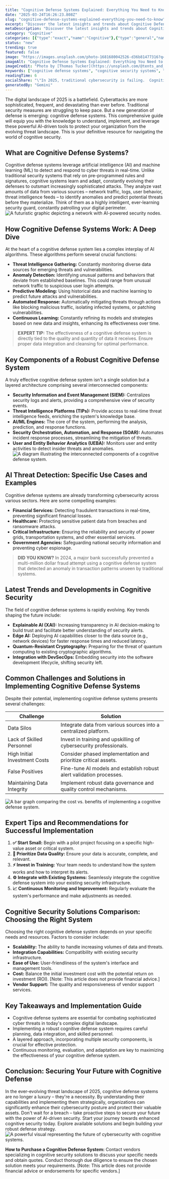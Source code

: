 ```yaml
---
title: "Cognitive Defense Systems Explained: Everything You Need to Know"
date: "2025-03-24T16:26:23.808Z"
slug: "cognitive-defense-systems-explained-everything-you-need-to-know"
excerpt: "Discover the latest insights and trends about Cognitive Defense Systems. This comprehensive guide covers everything you need to know about Cognitive Defense Systems in 2025."
metaDescription: "Discover the latest insights and trends about Cognitive Defense Systems. This comprehensive guide covers everything you need to know about Cognitive Defens..."
category: "Cognitive"
categories: [{"type":"exact","name":"Cognitive"},{"type":"general","name":"Cybersecurity"},{"type":"medium","name":"Threat Intelligence"},{"type":"specific","name":"Anomaly Detection"},{"type":"niche","name":"Intrusion Prevention"}]
status: "new"
trending: true
featured: false
image: "https://images.unsplash.com/photo-1681680042526-d36b81477316?q=85&w=1200&fit=max&fm=webp&auto=compress"
imageAlt: "Cognitive Defense Systems Explained: Everything You Need to Know"
imageCredit: "Photo by [Thomas Tucker](https://unsplash.com/@tents_and_tread) on Unsplash"
keywords: ["cognitive defense systems", "cognitive security systems", "AI threat detection", "cybersecurity AI", "cognitive threat intelligence", "best cognitive defense solutions", "cognitive security solutions comparison", "AI-powered threat prevention", "cognitive security system implementation", "purchase cognitive defense system"]
readingTime: 6
socialShare: "\"In 2025, traditional cybersecurity is failing.  Cognitive defense systems, powered by AI, are the future of protection, predicting and preventing threats before they strike.\""
generatedBy: "Gemini"
---
```




The digital landscape of 2025 is a battlefield.  Cyberattacks are more sophisticated, frequent, and devastating than ever before.  Traditional security measures are struggling to keep pace.  But a new generation of defense is emerging: cognitive defense systems.  This comprehensive guide will equip you with the knowledge to understand, implement, and leverage these powerful AI-driven tools to protect your organization from the evolving threat landscape.  This is your definitive resource for navigating the world of cognitive security.

## What are Cognitive Defense Systems?

Cognitive defense systems leverage artificial intelligence (AI) and machine learning (ML) to detect and respond to cyber threats in real-time. Unlike traditional security systems that rely on pre-programmed rules and signatures, cognitive systems learn and adapt, constantly evolving their defenses to outsmart increasingly sophisticated attacks.  They analyze vast amounts of data from various sources – network traffic, logs, user behavior, threat intelligence feeds – to identify anomalies and predict potential threats before they materialize.  Think of them as a highly intelligent, ever-learning security guard, constantly patrolling your digital perimeter. ![A futuristic graphic depicting a network with AI-powered security nodes.](https://images.unsplash.com/photo-1620057285999-c0fb5f8161ce?q=85&w=1200&fit=max&fm=webp&auto=compress)

## How Cognitive Defense Systems Work: A Deep Dive

At the heart of a cognitive defense system lies a complex interplay of AI algorithms. These algorithms perform several crucial functions:

* **Threat Intelligence Gathering:**  Constantly monitoring diverse data sources for emerging threats and vulnerabilities.
* **Anomaly Detection:** Identifying unusual patterns and behaviors that deviate from established baselines.  This could range from unusual network traffic to suspicious user login attempts.
* **Predictive Modeling:** Using historical data and machine learning to predict future attacks and vulnerabilities.
* **Automated Response:**  Automatically mitigating threats through actions like blocking malicious traffic, isolating infected systems, or patching vulnerabilities.
* **Continuous Learning:**  Constantly refining its models and strategies based on new data and insights, enhancing its effectiveness over time.

> **EXPERT TIP:** The effectiveness of a cognitive defense system is directly tied to the quality and quantity of data it receives.  Ensure proper data integration and cleansing for optimal performance.

## Key Components of a Robust Cognitive Defense System

A truly effective cognitive defense system isn't a single solution but a layered architecture comprising several interconnected components:

* **Security Information and Event Management (SIEM):**  Centralizes security logs and alerts, providing a comprehensive view of security events.
* **Threat Intelligence Platforms (TIPs):**  Provide access to real-time threat intelligence feeds, enriching the system's knowledge base.
* **AI/ML Engines:** The core of the system, performing the analysis, prediction, and response functions.
* **Security Orchestration, Automation, and Response (SOAR):** Automates incident response processes, streamlining the mitigation of threats.
* **User and Entity Behavior Analytics (UEBA):** Monitors user and entity activities to detect insider threats and anomalies. ![A diagram illustrating the interconnected components of a cognitive defense system.](https://images.unsplash.com/photo-1495583125085-91ab0127dfcf?q=85&w=1200&fit=max&fm=webp&auto=compress)

## AI Threat Detection: Specific Use Cases and Examples

Cognitive defense systems are already transforming cybersecurity across various sectors.  Here are some compelling examples:

* **Financial Services:** Detecting fraudulent transactions in real-time, preventing significant financial losses.
* **Healthcare:** Protecting sensitive patient data from breaches and ransomware attacks.
* **Critical Infrastructure:** Ensuring the reliability and security of power grids, transportation systems, and other essential services.
* **Government Agencies:** Safeguarding national security information and preventing cyber espionage.

> **DID YOU KNOW?**  In 2024, a major bank successfully prevented a multi-million dollar fraud attempt using a cognitive defense system that detected an anomaly in transaction patterns unseen by traditional systems.

## Latest Trends and Developments in Cognitive Security

The field of cognitive defense systems is rapidly evolving.  Key trends shaping the future include:

* **Explainable AI (XAI):** Increasing transparency in AI decision-making to build trust and facilitate better understanding of security alerts.
* **Edge AI:** Deploying AI capabilities closer to the data source (e.g., network devices) for faster response times and reduced latency.
* **Quantum-Resistant Cryptography:**  Preparing for the threat of quantum computing to existing cryptographic algorithms.
* **Integration with DevSecOps:**  Embedding security into the software development lifecycle, shifting security left.

## Common Challenges and Solutions in Implementing Cognitive Defense Systems

Despite their potential, implementing cognitive defense systems presents several challenges:

| Challenge                     | Solution                                                                   |
|------------------------------|---------------------------------------------------------------------------|
| Data Silos                     | Integrate data from various sources into a centralized platform.          |
| Lack of Skilled Personnel     | Invest in training and upskilling of cybersecurity professionals.           |
| High Initial Investment Costs | Consider phased implementation and prioritize critical assets.             |
| False Positives               | Fine-tune AI models and establish robust alert validation processes.       |
| Maintaining Data Integrity   | Implement robust data governance and quality control mechanisms.           |

![A bar graph comparing the cost vs. benefits of implementing a cognitive defense system.](https://images.unsplash.com/photo-1571349758057-831a4b77d3df?q=85&w=1200&fit=max&fm=webp&auto=compress)

## Expert Tips and Recommendations for Successful Implementation

1. **✅ Start Small:** Begin with a pilot project focusing on a specific high-value asset or critical system.
2. **🔑 Prioritize Data Quality:** Ensure your data is accurate, complete, and relevant.
3. **⚡ Invest in Training:** Your team needs to understand how the system works and how to interpret its alerts.
4. **⚙️ Integrate with Existing Systems:** Seamlessly integrate the cognitive defense system into your existing security infrastructure.
5. **📈 Continuous Monitoring and Improvement:** Regularly evaluate the system's performance and make adjustments as needed.

## Cognitive Security Solutions Comparison: Choosing the Right System

Choosing the right cognitive defense system depends on your specific needs and resources.  Factors to consider include:

* **Scalability:** The ability to handle increasing volumes of data and threats.
* **Integration Capabilities:** Compatibility with existing security infrastructure.
* **Ease of Use:** User-friendliness of the system's interface and management tools.
* **Cost:**  Balance the initial investment cost with the potential return on investment (ROI).  [Note:  This article does not provide financial advice.]
* **Vendor Support:**  The quality and responsiveness of vendor support services.

## Key Takeaways and Implementation Guide

* Cognitive defense systems are essential for combating sophisticated cyber threats in today's complex digital landscape.
* Implementing a robust cognitive defense system requires careful planning, data integration, and skilled personnel.
*  A layered approach, incorporating multiple security components, is crucial for effective protection.
* Continuous monitoring, evaluation, and adaptation are key to maximizing the effectiveness of your cognitive defense system.

## Conclusion: Securing Your Future with Cognitive Defense

In the ever-evolving threat landscape of 2025, cognitive defense systems are no longer a luxury – they're a necessity.  By understanding their capabilities and implementing them strategically, organizations can significantly enhance their cybersecurity posture and protect their valuable assets.  Don't wait for a breach – take proactive steps to secure your future with the power of AI-driven security.  Start your journey towards enhanced cognitive security today.  Explore available solutions and begin building your robust defense strategy.  ![A powerful visual representing the future of cybersecurity with cognitive systems.](https://images.unsplash.com/photo-1681680042526-d36b81477316?q=85&w=1200&fit=max&fm=webp&auto=compress)

**How to Purchase a Cognitive Defense System:**  Contact vendors specializing in cognitive security solutions to discuss your specific needs and obtain quotes.  Conduct thorough due diligence to ensure the chosen solution meets your requirements.  [Note: This article does not provide financial advice or endorsements for specific vendors.]
